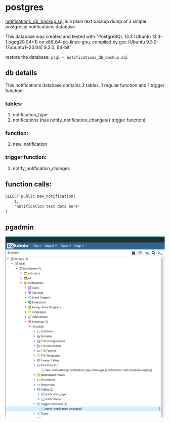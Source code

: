 # postgres

[notifications_db_backup.sql](https://github.com/bebo-dot-dev/go-postgres-sockets/blob/main/postgres/notifications_db_backup.sql) is a plain text backup dump of a simple postgresql notifications database

This database was created and tested with "PostgreSQL 13.3 (Ubuntu 13.3-1.pgdg20.04+1) on x86_64-pc-linux-gnu, compiled by gcc (Ubuntu 9.3.0-17ubuntu1~20.04) 9.3.0, 64-bit"

restore the database:
`psql < notifications_db_backup.sql`

## db details

This notifications database contains 2 tables, 1 regular function and 1 trigger function:

### tables:

1. notification_type
2. notifications (has notify_notification_changes() trigger function)

### function:

1. new_notification

### trigger function:

1. notify_notification_changes


## function calls:

```
SELECT public.new_notification(
	1, 
	'notification text data here'
)
```


## pgadmin
![files](./pgadmin.png)